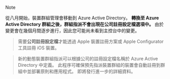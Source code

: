 > [!NOTE]
> 從八月開始，裝置群組管理會移動到 Azure Active Directory。 **轉換至 Azure Active Directory 群組之後，群組指派不會出現在公司註冊設定檔選項中。** 由於變更會在幾個月間逐步進行，因此您可能尚未看到主控台中的變更。

> 需要**公司註冊設定檔**才能透過 Apple 裝置註冊方案或 Apple Configurator 工具註冊 iOS 裝置。

>新的動態裝置群組指派可以根據公司的註冊設定檔名稱於 Azure Active Directory 中定義。 此程序可確保預先指派裝置群組的裝置會自動註冊到群組中並部署原則和應用程式。 即將發行進一步的詳細資料。


<!--HONumber=Jun16_HO4-->


